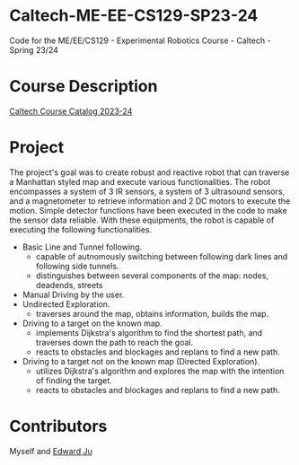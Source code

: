 # Caltech-ME-EE-CS129-SP23-24
Code for the ME/EE/CS129 - Experimental Robotics Course - Caltech - Spring 23/24

# Course Description
[Caltech Course Catalog 2023-24](https://www.cms.caltech.edu/academics/courses/mecsee-129)

# Project
The project's goal was to create robust and reactive robot that can traverse a Manhattan styled map and execute various functionalities. The robot encompasses a system of 3 IR sensors, a system of 3 ultrasound sensors, and a magnetometer to retrieve information and 2 DC motors to execute the motion. Simple detector functions have been executed in the code to make the sensor data reliable. With these equipments, the robot is capable of executing the following functionalities.

- Basic Line and Tunnel following.
    - capable of autnomously switching between following dark lines and following side tunnels.
    - distinguishes between several components of the map: nodes, deadends, streets
- Manual Driving by the user.
- Undirected Exploration.
    - traverses around the map, obtains information, builds the map.
- Driving to a target on the known map.
    - implements Dijkstra's algorithm to find the shortest path, and traverses down the path to reach the goal.
    - reacts to obstacles and blockages and replans to find a new path.
- Driving to a target not on the known map (Directed Exploration).
    - utilizes Dijkstra's algorithm and explores the map with the intention of finding the target.
    - reacts to obstacles and blockages and replans to find a new path.

# Contributors
Myself and [Edward Ju](https://github.com/Edju03)
